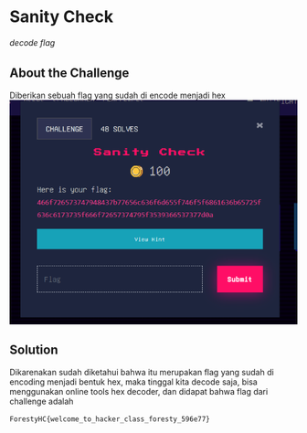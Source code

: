 # Sanity Check
###### decode flag
## About the Challenge
Diberikan sebuah flag yang sudah di encode menjadi hex
![previecode](images/preview.png)
## Solution
Dikarenakan sudah diketahui bahwa itu merupakan flag yang sudah di encoding menjadi bentuk hex, maka tinggal kita decode saja, bisa menggunakan online tools hex decoder, dan didapat bahwa flag dari challenge adalah
```
ForestyHC{welcome_to_hacker_class_foresty_596e77}
```
